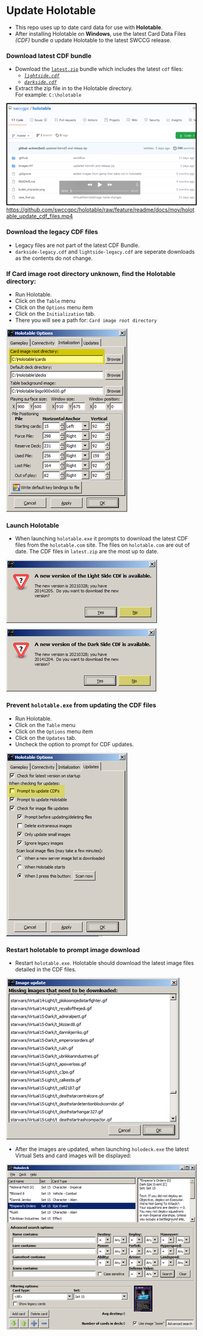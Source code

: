 Update Holotable
================

* This repo uses up to date card data for use with **Holotable**.
* After installing Holotable on **Windows**, use the latest Card Data Files _(CDF)_ bundle o update Holotable to the latest SWCCG release.


### Download latest CDF bundle
* Download the [`latest.zip`](../latest.zip) bundle which includes the latest `cdf` files:
  * _[`lightside.cdf`](../lightside.cdf)_
  * _[`darkside.cdf`](../darkside.cdf)_
* Extract the zip file in to the Holotable directory.<br />For example: `C:\holotable`

[![](pix/play_holotable_update_cdf_files.png)](mov/holotable_update_cdf_files.mp4)
https://github.com/swccgpc/holotable/raw/feature/readme/docs/mov/holotable_update_cdf_files.mp4

### Download the legacy CDF files
* Legacy files are not part of the latest CDF Bundle.
* `darkside-legacy.cdf` and `lightside-legacy.cdf` are seperate downloads as the contents do not change.


### If Card image root directory unknown, find the Holotable directory:
* Run Holotable.
* Click on the `Table` menu
* Click on the `Options` menu item
* Click on the `Initialization` tab.
* There you will see a path for: `Card image root directory`

![](pix/holotable_options_initialization_card_image_root_directory.png)



### Launch Holotable
* When launching `holotable.exe` it prompts to download the latest CDF files from the `holotable.com` site. The files on `holotable.com` are out of date. The CDF files in `latest.zip` are the most up to date.

![](pix/holotable_cdf_prompt.png)


### Prevent `holotable.exe` from updating the CDF files
* Run Holotable.
* Click on the `Table` menu
* Click on the `Options` menu item
* Click on the `Updates` tab.
* Uncheck the option to prompt for CDF updates.

![](pix/holotable_options_updates.png)


### Restart holotable to prompt image download

* Restart `holotable.exe`. Holotable should download the latest image files detailed in the CDF files.

![](pix/holotable_image_update.png)
* After the images are updated, when launching `holodeck.exe` the latest Virtual Sets and card images will be displayed:

![](pix/holodeck_set15.png)










